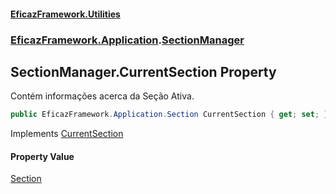#### [EficazFramework.Utilities](EficazFrameworkUtilities.md 'EficazFramework Utilities')
### [EficazFramework.Application](EficazFrameworkUtilities.md#EficazFramework.Application 'EficazFramework.Application').[SectionManager](EficazFramework.Application/SectionManager.md 'EficazFramework.Application.SectionManager')

## SectionManager.CurrentSection Property

Contém informações acerca da Seção Ativa.

```csharp
public EficazFramework.Application.Section CurrentSection { get; set; }
```

Implements [CurrentSection](EficazFramework.Application/ISectionManager/CurrentSection.md 'EficazFramework.Application.ISectionManager.CurrentSection')

#### Property Value
[Section](EficazFramework.Application/Section.md 'EficazFramework.Application.Section')